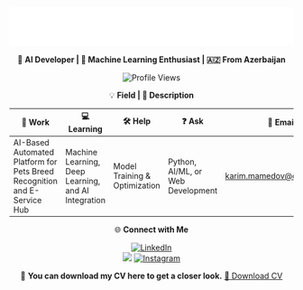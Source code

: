 <div align="center">

![Banner](./bannerr.svg)

🚀 **AI Developer | 🧠 Machine Learning Enthusiast | 🇦🇿 From Azerbaijan**

![Profile Views](https://camo.githubusercontent.com/45e7b3869867b3e069657b06783723346cbb8e2cf700d73ec8e164ed7f7a034f/68747470733a2f2f6b6f6d617265762e636f6d2f67687076632f3f757365726e616d653d4661697a7962726f266c6162656c3d50726f66696c65253230566965777326636f6c6f723d306537356236267374796c653d666c6174)

💡 **Field | 💬 Description**

| 🔧 Work | 💻 Learning | 🛠 Help | ❓ Ask | 📧 Email |
| --- | --- | --- | --- | --- |
| AI-Based Automated Platform for Pets Breed Recognition and E-Service Hub | Machine Learning, Deep Learning, and AI Integration | Model Training & Optimization | Python, AI/ML, or Web Development | [karim.mamedov@outlook.com](mailto:karim.mamedov@outlook.com) |

🌐 **Connect with Me**  

[![LinkedIn](https://cdn-icons-png.flaticon.com/24/174/174857.png)](https://www.linkedin.com/in/karim-mamedov/)  
[<img src="https://upload.wikimedia.org/wikipedia/commons/4/43/Kaggle_logo.png" width="30"/>](https://www.kaggle.com/karimmammadov1)
[![Instagram](https://cdn-icons-png.flaticon.com/24/174/174855.png)](https://www.instagram.com/mamedoov.k/)

📄 **You can download my CV here to get a closer look.** 
[📄 Download CV](https://raw.githubusercontent.com/karim-mammadov/karim-mammadov/main/cv-karim-mammadov.pdf.pdf)


</div>
